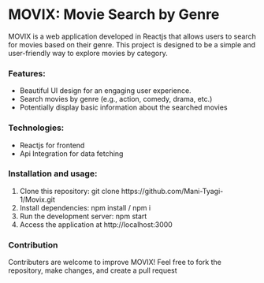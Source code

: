<h1>MOVIX: Movie Search by Genre</h1>
<p>MOVIX is a web application developed in Reactjs that allows users to search for movies based on their genre. This project is designed to be a simple and user-friendly way to explore movies by category.</p>

<h3>Features: </h3>
<p>
  <ul>
    <li>Beautiful UI design for an engaging user experience. </li>
    <li>Search movies by genre (e.g., action, comedy, drama, etc.)</li>
    <li>Potentially display basic information about the searched movies </li>
  </ul>
</p>
<h3>Technologies: </h3>
<p>
  <ul>
    <li>Reactjs for frontend</li>
    <li>Api Integration for data fetching</li>
  </ul>
</p>
<h3>Installation and usage: </h3>
<p>
  <ol>
    <li>Clone this repository:  git clone https://github.com/Mani-Tyagi-1/Movix.git </li>
    <li>Install dependencies: npm install / npm i </li>
    <li>Run the development server: npm start</li>
    <li>Access the application at http://localhost:3000</li>
  </ol>
</p>

<h3>Contribution </h3>
<p>
  Contributers are welcome to improve MOVIX! Feel free to fork the repository, make changes, and create a pull request
</p>

